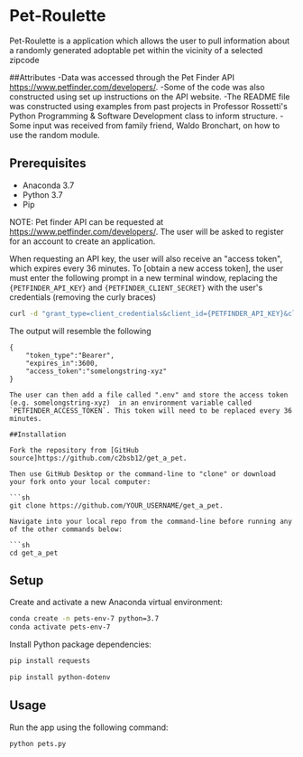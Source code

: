 # Pet-Roulette

Pet-Roulette is a application which allows the user to pull information about a randomly generated adoptable pet within the vicinity of a selected zipcode

##Attributes
-Data was accessed through the Pet Finder API https://www.petfinder.com/developers/.
-Some of the code was also constructed using set up instructions on the API website.
-The README file was constructed using examples from past projects in Professor Rossetti's Python Programming & Software Development class to inform structure.
-Some input was received from family friend, Waldo Bronchart, on how to use the random module.


## Prerequisites

  + Anaconda 3.7
  + Python 3.7
  + Pip

  NOTE: Pet finder API can be requested at https://www.petfinder.com/developers/. The user will be asked to register for an account to create an application. 
  
  When requesting an API key, the user will also receive an "access token", which expires every 36 minutes. To [obtain a new access token], the user must enter the following prompt in a new terminal window, replacing the `{PETFINDER_API_KEY}` and `{PETFINDER_CLIENT_SECRET}` with the user's credentials (removing the curly braces)

```sh
curl -d "grant_type=client_credentials&client_id={PETFINDER_API_KEY}&client_secret={PETFINDER_CLIENT_SECRET}" https://api.petfinder.com/v2/oauth2/token
```

The output will resemble the following

```
{
    "token_type":"Bearer",
    "expires_in":3600,
    "access_token":"somelongstring-xyz"
}

The user can then add a file called ".env" and store the access token (e.g. somelongstring-xyz)  in an environment variable called `PETFINDER_ACCESS_TOKEN`. This token will need to be replaced every 36 minutes. 

##Installation

Fork the repository from [GitHub source]https://github.com/c2bsb12/get_a_pet.

Then use GitHub Desktop or the command-line to "clone" or download your fork onto your local computer:

```sh
git clone https://github.com/YOUR_USERNAME/get_a_pet.

Navigate into your local repo from the command-line before running any of the other commands below:

```sh
cd get_a_pet
```


## Setup

Create and activate a new Anaconda virtual environment:

```sh
conda create -n pets-env-7 python=3.7
conda activate pets-env-7
```


Install Python package dependencies:

```sh
pip install requests 
```

```sh
pip install python-dotenv
```

## Usage

Run the app using the following command:

```sh
python pets.py
```